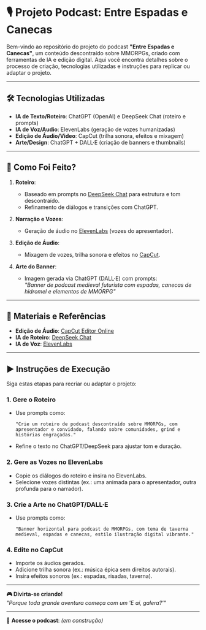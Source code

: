 # 🎙️ Projeto Podcast: **Entre Espadas e Canecas**

Bem-vindo ao repositório do projeto do podcast **"Entre Espadas e Canecas"**, um conteúdo descontraído sobre MMORPGs, criado com ferramentas de IA e edição digital. Aqui você encontra detalhes sobre o processo de criação, tecnologias utilizadas e instruções para replicar ou adaptar o projeto.

---

## 🛠️ **Tecnologias Utilizadas**
- **IA de Texto/Roteiro**: ChatGPT (OpenAI) e DeepSeek Chat (roteiro e prompts)  
- **IA de Voz/Audio**: ElevenLabs (geração de vozes humanizadas)  
- **Edição de Áudio/Video**: CapCut (trilha sonora, efeitos e mixagem)  
- **Arte/Design**: ChatGPT + DALL·E (criação de banners e thumbnails)  

---

## 📂 **Como Foi Feito?**
1. **Roteiro**:  
   - Baseado em prompts no [DeepSeek Chat](https://www.deepseek.com) para estrutura e tom descontraído.  
   - Refinamento de diálogos e transições com ChatGPT.  

2. **Narração e Vozes**:  
   - Geração de áudio no [ElevenLabs](https://elevenlabs.io) (vozes do apresentador).  

3. **Edição de Áudio**:  
   - Mixagem de vozes, trilha sonora e efeitos no [CapCut](https://www.capcut.com).  

4. **Arte do Banner**:  
   - Imagem gerada via ChatGPT (DALL·E) com prompts:  
     *"Banner de podcast medieval futurista com espadas, canecas de hidromel e elementos de MMORPG"*  

---

## 📌 **Materiais e Referências**
- **Edição de Áudio**: [CapCut Editor Online](https://www.capcut.com)  
- **IA de Roteiro**: [DeepSeek Chat](https://chat.deepseek.com)  
- **IA de Voz**: [ElevenLabs](https://elevenlabs.io)  

---

## ▶️ **Instruções de Execução**
Siga estas etapas para recriar ou adaptar o projeto:

### 1. **Gere o Roteiro**  
   - Use prompts como:  
     ```
     "Crie um roteiro de podcast descontraído sobre MMORPGs, com apresentador e convidado, falando sobre comunidades, grind e histórias engraçadas."
     ```
   - Refine o texto no ChatGPT/DeepSeek para ajustar tom e duração.  

### 2. **Gere as Vozes no ElevenLabs**  
   - Copie os diálogos do roteiro e insira no ElevenLabs.  
   - Selecione vozes distintas (ex.: uma animada para o apresentador, outra profunda para o narrador).  

### 3. **Crie a Arte no ChatGPT/DALL·E**  
   - Use prompts como:  
     ```
     "Banner horizontal para podcast de MMORPGs, com tema de taverna medieval, espadas e canecas, estilo ilustração digital vibrante."
     ```

### 4. **Edite no CapCut**  
   - Importe os áudios gerados.  
   - Adicione trilha sonora (ex.: música épica sem direitos autorais).  
   - Insira efeitos sonoros (ex.: espadas, risadas, taverna).  

---

**🎮 Divirta-se criando!**  
*"Porque toda grande aventura começa com um 'E aí, galera?'"*  

--- 

📢 **Acesse o podcast**: *(em construção)*
